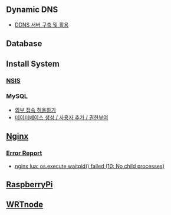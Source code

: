 ## Dynamic DNS

- [DDNS 서버 구축 및 활용](ddns_server.md)

## Database

## Install System

### [NSIS](Install_System/nsis)

### MySQL

- [외부 접속 허용하기](database/mysql/allow_external_access.md)
- [데이터베이스 생성 / 사용자 추가 / 권한부여](database/mysql/create_db_n_user.md)

## [Nginx](nginx)

### [Error Report](nginx/ErrorReport)

- [nginx lua: os.execute waitpid() failed (10: No child processes)](nginx/ErrorReport/nginx_lua_os_execute_waitpid_failed.md)

## [RaspberryPi](RaspberryPi)

## [WRTnode](WRTnode)
